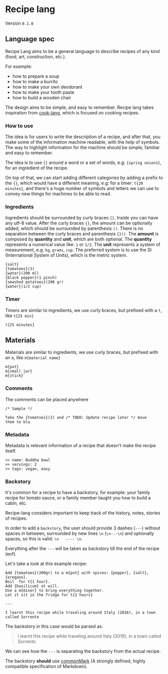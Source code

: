 # Recipe lang

Version `0.1.0`

## Language spec

Recipe Lang aims to be a general language to describe recipes of any kind (food, art, construction, etc.).

For example:
- how to prepare a soup
- how to make a burrito
- how to make your own deodorant
- how to make your tooth paste
- how to build a wooden chair

The design aims to be simple, and easy to remember. Recipe lang takes inspiration from [cook-lang](https://cooklang.org/), which is focused on cooking recipes.

### How to use

The idea is for users to write the description of a recipe, and after that, you make some of the information machine readable, with the help of symbols.
The way to highlight information for the machine should be simple, familiar and easy to remember.

The idea is to use `{}` around a word or a set of words, e.g: `{spring onions}`, for an ingredient of the recipe.

On top of that, we can start adding different categories by adding a prefix to the `{}`, which would have a different meaning, e.g: for a timer: `t{20 minutes}`, and there's a huge number of symbols and letters we can use to convey new things for machines to be able to read.


### Ingredients

Ingredients should be surrounded by curly braces `{}`. Inside you can have any utf-8 value.
After the curly braces `{}`, the amount can be optionally added, which should be surrounded by parenthesis `()`. There is no separation between the curly braces and parenthesis `{}()`.
The **amount** is composed by **quantity** and **unit**, which are both optional.
The **quantity** represents a numerical value like: `1` or `1/2`.
The **unit** represents a system of measurement, e.g: `kg`, `grams`, `cup`. The preferred system is to use the SI (International System of Units), which is the metric system.

```
{salt}
{tomatoes}(3)
{water}(200 ml)
{black pepper}(1 pinch)
{smashed potatoes}(200 gr)
{water}(1/2 cup)
```

### Timer

Timers are similar to ingredients, we use curly braces, but prefixed with a `t`, like `t{25 min}`

```recp
t{25 minutes}
```

## Materials

Materials are similar to ingredients, we use curly braces, but prefixed with an `m`, like `m{material name}`

```recp
m{pot}
m{small jar}
m{stick}
```

### Comments

The comments can be placed anywhere

```recp
/* Sample */
```

```recp
Take the {tomatoes}(2) and /* TODO: Update recipe later */ move
them to bla
```

### Metadata

Metadata is relevant information of a recipe that doesn't make the recipe itself.

```recp
>> name: Buddha bowl
>> servings: 2
>> tags: vegan, easy
```

### Backstory

It's common for a recipe to have a backstory, for example: your family recipe for tomato sauce, or a family member taught you how to build a cabin, etc.

Recipe-lang considers important to keep track of the history, notes, stories of recipes.

In order to add a `backstory`, the user should provide 3 dashes (`---`) without spaces in between, surrounded by new lines `\n` (`\n---\n`) and optionally spaces, so this is valid: `\n   ---- \n`.

Everything after the `---` will be taken as backstory till the end of the recipe (eof).

Let's take a look at this example recipe:

```recp
Add {tomatoes}(200gr) to a m{pot} with spices: {pepper}, {salt}, {oregano}.
Boil  for t{1 hour}.
Add {basilicum} at will.
Use a m{mixer} to bring everything together.
Let it sit in the fridge for t{2 hours}

---

I learnt this recipe while traveling around Italy (2016), in a town called Sorrento
```

The backstory in this case would be parsed as:
> I learnt this recipe while traveling around Italy (2016), in a town called Sorrento

We can see how the `---` is separating the backstory from the actual recipe.

The backstory **should** use [commonMark](https://spec.commonmark.org/) (A strongly defined, highly compatible specification of Markdown).